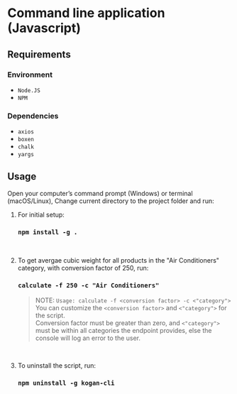 # Command line application (Javascript)

## Requirements

### Environment

- `Node.JS`
- `NPM`

### Dependencies

- `axios`
- `boxen`
- `chalk`
- `yargs`

## Usage

Open your computer’s command prompt (Windows) or terminal (macOS/Linux), Change current directory to the project folder and run:

1. For initial setup:
    ### `npm install -g .`  
    <br />

2. To get avergae cubic weight for all products in the "Air Conditioners" category, with conversion factor of 250, run:
    ### `calculate -f 250 -c "Air Conditioners"`
    > NOTE:  `Usage: calculate -f <conversion factor> -c <"category">`<br /> 
    You can customize the `<conversion factor>` and  `<"category">` for the script.<br />
    Conversion factor must be greater than zero, and `<"category">` must be within all categories the endpoint provides, else the console will log an error to the user.
    
    <br />
3. To uninstall the script, run:
    ### `npm uninstall -g kogan-cli`


